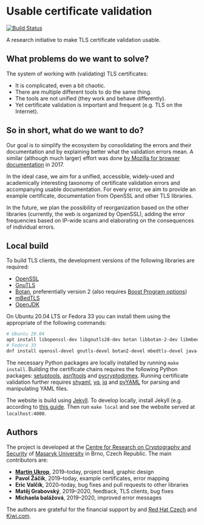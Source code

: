 # Usable certificate validation

[![Build Status](https://travis-ci.org/crocs-muni/usable-cert-validation.svg?branch=master)](https://travis-ci.org/crocs-muni/usable-cert-validation)

A research initiative to make TLS certificate validation usable.

## What problems do we want to solve?

The system of working with (validating) TLS certificates:

* It is complicated, even a bit chaotic.
* There are multiple different tools to do the same thing.
* The tools are not unified (they work and behave differently).
* Yet certificate validation is important and frequent (e.g. TLS on the Internet).

## So in short, what do we want to do?

Our goal is to simplify the ecosystem by consolidating the errors and their documentation and by explaining better what the validation errors mean. A similar (although much larger) effort was done [by Mozilla for browser documentation](https://blog.mozilla.org/blog/2017/10/18/mozilla-brings-microsoft-google-w3c-samsung-together-create-cross-browser-documentation-mdn/) in 2017.

In the ideal case, we aim for a unified, accessible, widely-used and academically interesting taxonomy of certificate validation errors and accompanying usable documentation. For every error, we aim to provide an example certificate, documentation from OpenSSL and other TLS libraries.

In the future, we plan the possibility of reorganization based on the other libraries (currently, the web is organized by OpenSSL), adding the error frequencies based on IP-wide scans and elaborating on the consequences of individual errors.
  
## Local build

To build TLS clients, the development versions of the following libraries are required:

* [OpenSSL](https://www.openssl.org/)
* [GnuTLS](https://www.gnutls.org/)
* [Botan](https://botan.randombit.net/), preferentially version 2 (also requires [Boost Program options](https://www.boost.org/doc/libs/1_76_0/doc/html/program_options.html))
* [mBedTLS](https://tls.mbed.org/)
* [OpenJDK](https://openjdk.java.net/)

On Ubuntu 20.04 LTS or Fedora 33 you can install them using the appropriate of the following commands:

```bash
# Ubuntu 20.04
apt install libopenssl-dev libgnutls28-dev botan libbotan-2-dev libmbedtls-dev libboost-program-options-dev openjdk-16-jdk
# Fedora 33
dnf install openssl-devel gnutls-devel botan2-devel mbedtls-devel java-latest-openjdk-devel boost-devel
```

The necessary Python packages are locally installed by running `make install`. Building the certificate chains requires the following Python packages: [setuptools](https://pypi.org/project/setuptools/), [asn1tools](https://github.com/eerimoq/asn1tools) and [pycryptodomex](https://pypi.org/project/pycryptodomex/). Running certificate validation further requires [shyaml](https://github.com/0k/shyaml), [yq](https://github.com/mikefarah/yq), [jq](https://stedolan.github.io/jq/) and [pyYAML](https://github.com/yaml/pyyaml) for parsing and manipulating YAML files.

The website is build using [Jekyll](https://jekyllrb.com/). To develop locally, install Jekyll (e.g. according to [this guide](https://help.github.com/en/articles/setting-up-your-github-pages-site-locally-with-jekyll). Then run `make local` and see the website served at `localhost:4000`.

## Authors

The project is developed at the [Centre for Research on Cryptography and Security](https://www.fi.muni.cz/research/crocs/) of [Masaryk University](http://www.muni.cz/) in Brno, Czech Republic. The main contributors are:

* [**Martin Ukrop**](https://crocs.fi.muni.cz/people/mukrop), 2019–today, project lead, graphic design
* **Pavol Žáčik**, 2019–today, example certificates, error mapping
* **Eric Valčík**, 2020–today, bug fixes and pull requests to other libraries
* **Matěj Grabovský**, 2019–2020, feedback, TLS clients, bug fixes
* **Michaela balážová**, 2019–2020, improved error messages

The authors are grateful for the financial support by and [Red Hat Czech](https://research.redhat.com/) and [Kiwi.com](https://www.kiwi.com/).
